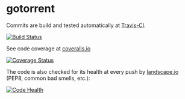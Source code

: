 # gotorrent
Commits are build and tested automatically at [Travis-CI](https://travis-ci.org/JoanBoronat/Go-torrent).

[![Build Status](https://travis-ci.org/JoanBoronat/Go-torrent.svg?branch=master)](https://travis-ci.org/JoanBoronat/Go-torrent)

See code coverage at [coveralls.io](https://coveralls.io/github/JoanBoronat/Go-torrent)

[![Coverage Status](https://coveralls.io/repos/github/JoanBoronat/Go-torrent/badge.svg)](https://coveralls.io/github/JoanBoronat/Go-torrent)

The code is also checked for its health at every push by [landscape.io](https://landscape.io/github/JoanBoronat/Go-torrent) (PEP8, common bad smells, etc.):

[![Code Health](https://landscape.io/github/JoanBoronat/Go-torrent/master/landscape.svg?style=flat)](https://landscape.io/github/JoanBoronat/Go-torrent/master)

